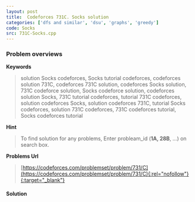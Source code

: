```yaml
---
layout: post
title:  Codeforces 731C. Socks solution
categories: ['dfs and similar', 'dsu', 'graphs', 'greedy']
code: Socks
src: 731C-Socks.cpp
---
```

### **Problem overviews**

**Keywords**
> solution Socks codeforces, Socks tutorial codeforces, codeforces solution 731C, codeforces 731C solution, codeforces Socks solution, 731C codeforce solution, Socks codeforce solution, codeforces solution Socks, 731C tutorial codeforces, tutorial 731C codeforces, solution codeforces Socks, solution codeforces 731C, tutorial Socks codeforces, solution 731C codeforces, 731C codeforces tutorial, Socks codeforces tutorial

**Hint**
> To find solution for any problems, Enter probleam_id (**1A, 28B**, ...) on search box. 

**Problems Url**
> [https://codeforces.com/problemset/problem/731/C](https://codeforces.com/problemset/problem/731/C){:rel="nofollow"}{:target="_blank"}

#### **Solution**



